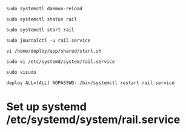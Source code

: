 `sudo systemctl daemon-reload`

`sudo systemctl status rail`

`sudo systemctl start rail`

`sudo journalctl -u rail.service`

`vi /home/deploy/app/shared/start.sh`

`sudo vi /etc/systemd/system/rail.service`

`sudo visudo`

`deploy ALL=(ALL) NOPASSWD: /bin/systemctl restart rail.service`

# Set up systemd /etc/systemd/system/rail.service